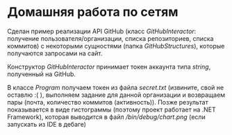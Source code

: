 # Домашняя работа по сетям

Сделан пример реализации API GitHub (класс *GitHubInteractor*: получение пользователя/организации, списка репозиториев, списка коммитов) с некоторыми сущностями (папка *GitHubStructures*), которые получаются запросами на сайт.

Конструктор *GitHubInteractor* принимает токен аккаунта типа *string*, полученный на GitHub.

В классе *Program* получаем токен из файла *secret.txt* (извините, свой не оставлю :( ), выполняем задание для данной организации и возвращаем пары (почта, количество коммитов (активность)). Позже результат показывается в виде гистограммы (поэтому проект работает на .NET Framework), которая выводится в файл */bin/debug/chart.png*  (если запускать из IDE в дебаге)